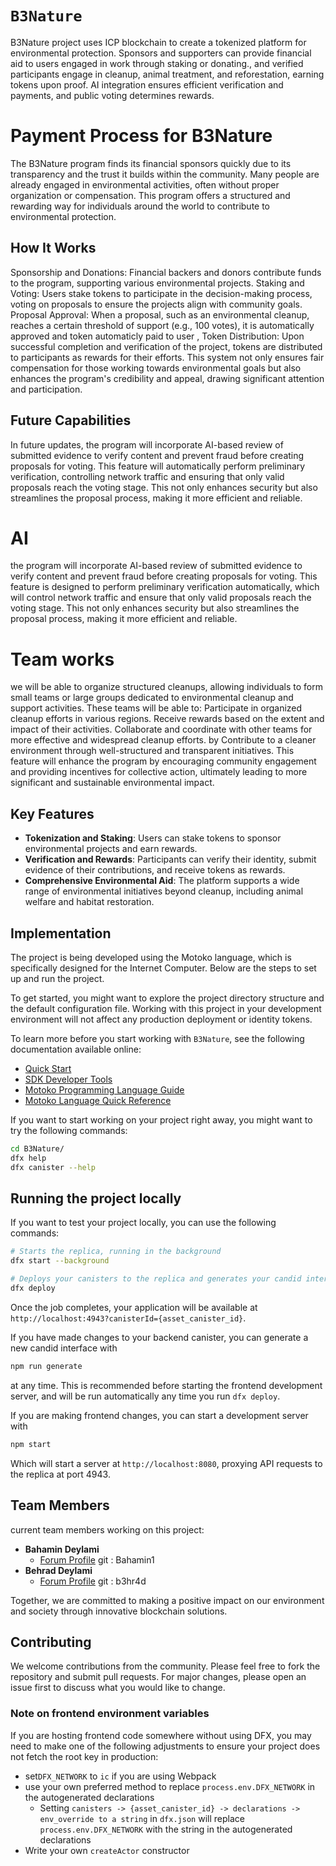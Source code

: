 # `B3Nature`

B3Nature project uses ICP blockchain to create a tokenized platform for environmental protection. Sponsors and supporters can provide financial aid to users engaged in work through staking or donating., and verified participants engage in cleanup, animal treatment, and reforestation, earning tokens upon proof. AI integration ensures efficient verification and payments, and public voting determines rewards.

# Payment Process for B3Nature
The B3Nature program finds its financial sponsors quickly due to its transparency and the trust it builds within the community. Many people are already engaged in environmental activities, often without proper organization or compensation. This program offers a structured and rewarding way for individuals around the world to contribute to environmental protection.

## How It Works
Sponsorship and Donations: Financial backers and donors contribute funds to the program, supporting various environmental projects.
Staking and Voting: Users stake tokens to participate in the decision-making process, voting on proposals to ensure the projects align with community goals.
Proposal Approval: When a proposal, such as an environmental cleanup, reaches a certain threshold of support (e.g., 100 votes), it is automatically approved and token automaticly paid to user ,
Token Distribution: Upon successful completion and verification of the project, tokens are distributed to participants as rewards for their efforts.
This system not only ensures fair compensation for those working towards environmental goals but also enhances the program's credibility and appeal, drawing significant attention and participation.

## Future Capabilities
In future updates, the program will incorporate AI-based review of submitted evidence to verify content and prevent fraud before creating proposals for voting. This feature will automatically perform preliminary verification, controlling network traffic and ensuring that only valid proposals reach the voting stage. This not only enhances security but also streamlines the proposal process, making it more efficient and reliable.
# AI
the program will incorporate AI-based review of submitted evidence to verify content and prevent fraud before creating proposals for voting. This feature is designed to perform preliminary verification automatically, which will control network traffic and ensure that only valid proposals reach the voting stage. This not only enhances security but also streamlines the proposal process, making it more efficient and reliable.

# Team works
we will be able to organize structured cleanups, allowing individuals to form small teams or large groups dedicated to environmental cleanup and support activities. These teams will be able to:
Participate in organized cleanup efforts in various regions.
Receive rewards based on the extent and impact of their activities.
Collaborate and coordinate with other teams for more effective and widespread cleanup efforts.
by Contribute to a cleaner environment through well-structured and transparent initiatives.
This feature will enhance the program by encouraging community engagement and providing incentives for collective action, ultimately leading to more significant and sustainable environmental impact.

## Key Features

- **Tokenization and Staking**: Users can stake tokens to sponsor environmental projects and earn rewards.
- **Verification and Rewards**: Participants can verify their identity, submit evidence of their contributions, and receive tokens as rewards.
- **Comprehensive Environmental Aid**: The platform supports a wide range of environmental initiatives beyond cleanup, including animal welfare and habitat restoration.

## Implementation

The project is being developed using the Motoko language, which is specifically designed for the Internet Computer. Below are the steps to set up and run the project.

To get started, you might want to explore the project directory structure and the default configuration file. Working with this project in your development environment will not affect any production deployment or identity tokens.

To learn more before you start working with `B3Nature`, see the following documentation available online:

- [Quick Start](https://internetcomputer.org/docs/current/developer-docs/setup/deploy-locally)
- [SDK Developer Tools](https://internetcomputer.org/docs/current/developer-docs/setup/install)
- [Motoko Programming Language Guide](https://internetcomputer.org/docs/current/motoko/main/motoko)
- [Motoko Language Quick Reference](https://internetcomputer.org/docs/current/motoko/main/language-manual)

If you want to start working on your project right away, you might want to try the following commands:

```bash
cd B3Nature/
dfx help
dfx canister --help
```

## Running the project locally

If you want to test your project locally, you can use the following commands:

```bash
# Starts the replica, running in the background
dfx start --background

# Deploys your canisters to the replica and generates your candid interface
dfx deploy
```

Once the job completes, your application will be available at `http://localhost:4943?canisterId={asset_canister_id}`.

If you have made changes to your backend canister, you can generate a new candid interface with

```bash
npm run generate
```

at any time. This is recommended before starting the frontend development server, and will be run automatically any time you run `dfx deploy`.

If you are making frontend changes, you can start a development server with

```bash
npm start
```

Which will start a server at `http://localhost:8080`, proxying API requests to the replica at port 4943.

## Team Members

current team members working on this project:

- **Bahamin Deylami**
  - [Forum Profile](https://forum.dfinity.org/u/bahamin1/summary)
    git : Bahamin1
- **Behrad Deylami**
  - [Forum Profile](https://forum.dfinity.org/u/b3hr4d/summary)
    git : b3hr4d

Together, we are committed to making a positive impact on our environment and society through innovative blockchain solutions.

## Contributing

We welcome contributions from the community. Please feel free to fork the repository and submit pull requests. For major changes, please open an issue first to discuss what you would like to change.

### Note on frontend environment variables

If you are hosting frontend code somewhere without using DFX, you may need to make one of the following adjustments to ensure your project does not fetch the root key in production:

- set`DFX_NETWORK` to `ic` if you are using Webpack
- use your own preferred method to replace `process.env.DFX_NETWORK` in the autogenerated declarations
  - Setting `canisters -> {asset_canister_id} -> declarations -> env_override to a string` in `dfx.json` will replace `process.env.DFX_NETWORK` with the string in the autogenerated declarations
- Write your own `createActor` constructor
